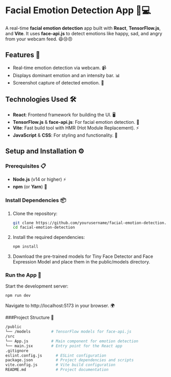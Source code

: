 # Facial Emotion Detection App 🧠💻

A real-time **facial emotion detection** app built with **React**, **TensorFlow.js**, and **Vite**. It uses **face-api.js** to detect emotions like happy, sad, and angry from your webcam feed. 😄😢😠

## Features 🌟

- Real-time emotion detection via webcam. 📹
- Displays dominant emotion and an intensity bar. 📊
- Screenshot capture of detected emotion. 📸

## Technologies Used 🛠️

- **React**: Frontend framework for building the UI. 🖥️
- **TensorFlow.js** & **face-api.js**: For facial emotion detection. 🤖
- **Vite**: Fast build tool with HMR (Hot Module Replacement). ⚡
- **JavaScript** & **CSS**: For styling and functionality. 🎨

## Setup and Installation ⚙️

### Prerequisites 📋

- **Node.js** (v14 or higher) ⚡
- **npm** (or **Yarn**) 🎯

### Install Dependencies 📦

1. Clone the repository:
   ```bash
   git clone https://github.com/yourusername/facial-emotion-detection.git
   cd facial-emotion-detection
   
2. Install the required dependencies:
   ```bash
   npm install
   
3. Download the pre-trained models for Tiny Face Detector and Face Expression Model and place them in the public/models directory.

### Run the App 🚀
Start the development server:
   ```bash
   npm run dev
   ```
Navigate to http://localhost:5173 in your browser. 🌍

###Project Structure 📂
   ```bash
   /public
   └── /models         # TensorFlow models for face-api.js
   /src
   └── App.js          # Main component for emotion detection
   └── main.jsx        # Entry point for the React app
   .gitignore
   eslint.config.js      # ESLint configuration
   package.json          # Project dependencies and scripts
   vite.config.js        # Vite build configuration
   README.md             # Project documentation
